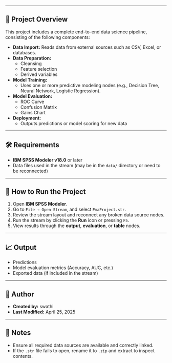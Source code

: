 
---

## 🧠 Project Overview

This project includes a complete end-to-end data science pipeline, consisting of the following components:

- **Data Import:** Reads data from external sources such as CSV, Excel, or databases.
- **Data Preparation:**
  - Cleansing
  - Feature selection
  - Derived variables
- **Model Training:**
  - Uses one or more predictive modeling nodes (e.g., Decision Tree, Neural Network, Logistic Regression).
- **Model Evaluation:**
  - ROC Curve
  - Confusion Matrix
  - Gains Chart
- **Deployment:**
  - Outputs predictions or model scoring for new data

---

## 🛠️ Requirements

- **IBM SPSS Modeler v18.0** or later
- Data files used in the stream (may be in the `data/` directory or need to be reconnected)

---

## 🚀 How to Run the Project

1. Open **IBM SPSS Modeler**.
2. Go to `File → Open Stream`, and select `PmaProject.str`.
3. Review the stream layout and reconnect any broken data source nodes.
4. Run the stream by clicking the **Run** icon or pressing `F5`.
5. View results through the **output**, **evaluation**, or **table** nodes.

---

## 📈 Output

- Predictions
- Model evaluation metrics (Accuracy, AUC, etc.)
- Exported data (if included in the stream)

---

## 👤 Author

- **Created by:** swathi
- **Last Modified:** April 25, 2025

---

## 📌 Notes

- Ensure all required data sources are available and correctly linked.
- If the `.str` file fails to open, rename it to `.zip` and extract to inspect contents.
